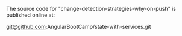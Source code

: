 The source code for "change-detection-strategies-why-on-push" is published online at:

git@github.com:AngularBootCamp/state-with-services.git
